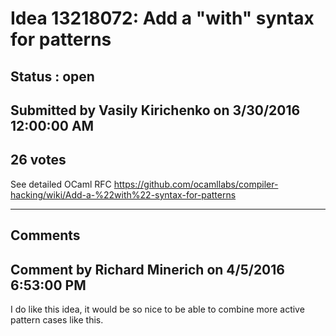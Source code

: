 # Idea 13218072: Add a "with" syntax for patterns #

## Status : open

## Submitted by Vasily Kirichenko on 3/30/2016 12:00:00 AM

## 26 votes

See detailed OCaml RFC https://github.com/ocamllabs/compiler-hacking/wiki/Add-a-%22with%22-syntax-for-patterns


------------------------
## Comments


## Comment by Richard Minerich on 4/5/2016 6:53:00 PM
I do like this idea, it would be so nice to be able to combine more active pattern cases like this.

